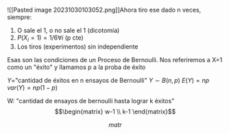 ![[Pasted image 20231030103052.png]]Ahora tiro ese dado n veces, siempre:
1. O sale el 1, o no sale el 1 (dicotomía)
2. $P(X_i = 1)=1/6 \forall i$ (p cte)
3. Los tiros (experimentos) sin independiente


Esas son las condiciones de un Proceso de Bernoulli. Nos referiremos a X=1 como un "éxito" y llamamos p a la proba de éxito

$Y=$"cantidad de éxitos en n ensayos de Bernoulli"
$Y \sim B(n,p)$
$E(Y)= np$
$var(Y)=np(1-p)$

W: "cantidad de ensayos de bernoulli hasta lograr k éxitos"
$$\begin{matrix}
w-1 \\ k-1
\end{matrix}$$

$$matr$$